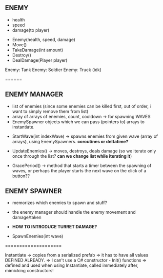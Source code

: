 ## ENEMY
- health
- speed
- damage(to player)

* Enemy(health, speed, damage)
* Move()
* TakeDamage(int amount)
* Destroy()
* DealDamage(Player player)


Enemy: Tank
Enemy: Soldier
Enemy: Truck (idk)

======

## ENEMY MANAGER
- list of enemies (since some enemies can be killed first, out of order, i want to simply remove them from list)
- array of arrays of enemies, count, cooldown -> for spawning WAVES
- EnemySpawner objects which we can pass (pointers to) arrays to instantiate.


* StartWave(int indexWave) -> spawns enemies from given wave (array of arrays), using EnemySpawners.  **coroutines or deltatime?**

* UpdateEnemies() -> moves, destroys, deals damage (so we iterate only once through the list? **can we change list while iterating it**)

* GracePeriod() -> method that starts a timer between the spawning of waves, or perhaps the player starts the next wave on the click of a button??


## ENEMY SPAWNER

- memorizes which enemies to spawn and stuff?
- the enemy manager should handle the enemy movement and damage/taken
- **HOW TO INTRODUCE TURRET DAMAGE?**

- SpawnEnemies(int wave)


====================

Instantiate -> copies from a serialized prefab => it has to have all values DEFINED ALREADY.  => I can't use a C# constructor
    - Init() functions => defined and used when using Instantiate, called immediately after, mimicking constructors!

